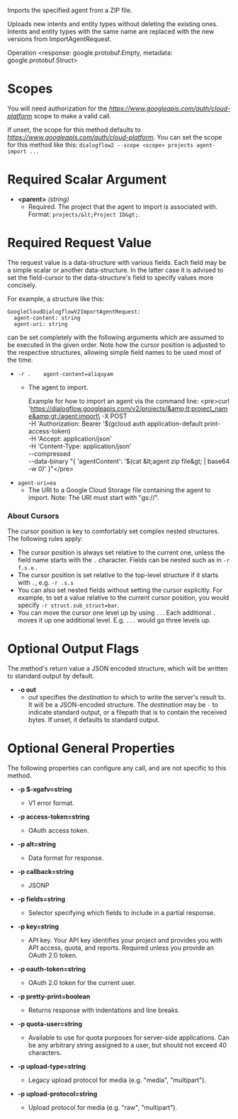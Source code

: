 Imports the specified agent from a ZIP file.

Uploads new intents and entity types without deleting the existing ones.
Intents and entity types with the same name are replaced with the new
versions from ImportAgentRequest.

Operation &lt;response: google.protobuf.Empty,
           metadata: google.protobuf.Struct&gt;
# Scopes

You will need authorization for the *https://www.googleapis.com/auth/cloud-platform* scope to make a valid call.

If unset, the scope for this method defaults to *https://www.googleapis.com/auth/cloud-platform*.
You can set the scope for this method like this: `dialogflow2 --scope <scope> projects agent-import ...`
# Required Scalar Argument
* **&lt;parent&gt;** *(string)*
    - Required. The project that the agent to import is associated with.
        Format: `projects/&lt;Project ID&gt;`.
# Required Request Value

The request value is a data-structure with various fields. Each field may be a simple scalar or another data-structure.
In the latter case it is advised to set the field-cursor to the data-structure's field to specify values more concisely.

For example, a structure like this:
```
GoogleCloudDialogflowV2ImportAgentRequest:
  agent-content: string
  agent-uri: string

```

can be set completely with the following arguments which are assumed to be executed in the given order. Note how the cursor position is adjusted to the respective structures, allowing simple field names to be used most of the time.

* `-r .    agent-content=aliquyam`
    - The agent to import.
        
        Example for how to import an agent via the command line:
        &lt;pre&gt;curl \
          &#39;https://dialogflow.googleapis.com/v2/projects/&amp;lt;project_name&amp;gt;/agent:import\
           -X POST \
           -H &#39;Authorization: Bearer &#39;$(gcloud auth application-default
           print-access-token) \
           -H &#39;Accept: application/json&#39; \
           -H &#39;Content-Type: application/json&#39; \
           --compressed \
           --data-binary &#34;{
              &#39;agentContent&#39;: &#39;$(cat &amp;lt;agent zip file&amp;gt; | base64 -w 0)&#39;
           }&#34;&lt;/pre&gt;
* `agent-uri=ea`
    - The URI to a Google Cloud Storage file containing the agent to import.
        Note: The URI must start with &#34;gs://&#34;.


### About Cursors

The cursor position is key to comfortably set complex nested structures. The following rules apply:

* The cursor position is always set relative to the current one, unless the field name starts with the `.` character. Fields can be nested such as in `-r f.s.o` .
* The cursor position is set relative to the top-level structure if it starts with `.`, e.g. `-r .s.s`
* You can also set nested fields without setting the cursor explicitly. For example, to set a value relative to the current cursor position, you would specify `-r struct.sub_struct=bar`.
* You can move the cursor one level up by using `..`. Each additional `.` moves it up one additional level. E.g. `...` would go three levels up.


# Optional Output Flags

The method's return value a JSON encoded structure, which will be written to standard output by default.

* **-o out**
    - *out* specifies the *destination* to which to write the server's result to.
      It will be a JSON-encoded structure.
      The *destination* may be `-` to indicate standard output, or a filepath that is to contain the received bytes.
      If unset, it defaults to standard output.
# Optional General Properties

The following properties can configure any call, and are not specific to this method.

* **-p $-xgafv=string**
    - V1 error format.

* **-p access-token=string**
    - OAuth access token.

* **-p alt=string**
    - Data format for response.

* **-p callback=string**
    - JSONP

* **-p fields=string**
    - Selector specifying which fields to include in a partial response.

* **-p key=string**
    - API key. Your API key identifies your project and provides you with API access, quota, and reports. Required unless you provide an OAuth 2.0 token.

* **-p oauth-token=string**
    - OAuth 2.0 token for the current user.

* **-p pretty-print=boolean**
    - Returns response with indentations and line breaks.

* **-p quota-user=string**
    - Available to use for quota purposes for server-side applications. Can be any arbitrary string assigned to a user, but should not exceed 40 characters.

* **-p upload-type=string**
    - Legacy upload protocol for media (e.g. &#34;media&#34;, &#34;multipart&#34;).

* **-p upload-protocol=string**
    - Upload protocol for media (e.g. &#34;raw&#34;, &#34;multipart&#34;).
